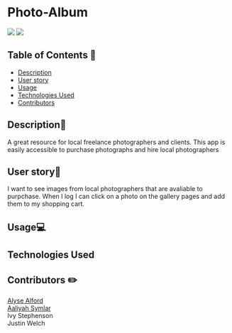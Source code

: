 # Photo-Album
<a href="#"><img src="https://img.shields.io/badge/javascript-80%25-blue"></a> <a href="#"><img src="https://img.shields.io/badge/dependencies-up%20to%20date-green"></a>

## Table of Contents 📖
* [Description](#description)
* [User story](#user-story)
* [Usage](#usage)
* [Technologies Used](#technologies-used)
* [Contributors](#contributors)

## Description💬 
<p>A great resource for local freelance photographers and clients. This app is easily accessible to purchase photographs and hire local photographers</p>

## User story🧠
<P> I want to see images from local photographers that are avaliable to purpchase. When I log I can click on a photo on the gallery pages and add them to my shopping cart.</p>

## Usage💻


## Technologies Used


## Contributors ✏️
<a href="https://github.com/jojoford" target="_blank" >Alyse Alford </a>
<br>
<a href="https://github.com/symlara" target="_blank" >Aaliyah Symlar</a>
<br>
Ivy Stephenson
<br>
Justin Welch